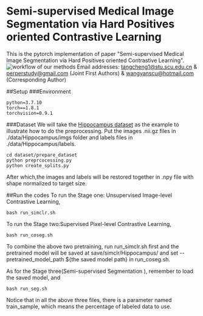 # Semi-supervised Medical Image Segmentation via Hard Positives oriented Contrastive Learning
This is the pytorch implementation of paper "Semi-supervised Medical Image Segmentation via Hard Positives oriented Contrastive Learning".
![workflow of our methods](./OOOverview.png)
Email addresses: tangcheng1@stu.scu.edu.cn & perperstudy@gmail.com (Joint First Authors) & wangyanscu@hotmail.com (Corresponding Author)

##Setup
###Environment
```
python=3.7.10
torch==1.8.1
torchvision=0.9.1
```
###Dataset
We will take the [Hippocampus dataset](https://drive.google.com/file/d/1RzPB1_bqzQhlWvU-YGvZzhx2omcDh38C/view?usp=sharing)
 as the example to illustrate how 
to do the preprocessing. Put the images .nii.gz files in ./data/Hippocampus/imgs folder and labels files in 
./data/Hippocampus/labels.
```
cd dataset/prepare_dataset
python preprcocessing.py
python create_splits.py
```
After which,the images and labels will be restored together in .npy file with shape normalized to target size.

##Run the codes
To run the Stage one: Unsupervised Image-level Contrastive Learning,
```
bash run_simclr.sh
```
To run the Stage two:Supervised Pixel-level Contrastive Learning,
```
bash run_coseg.sh
```
To combine the above two pretraining, run run_simclr.sh first and the pretrained model will be saved at 
save/simclr/Hippocampus/ and set --pretrained_model_path  ${the saved model path} in run_coseg.sh.

As for the Stage three(Semi-supervised Segmentation ), remember to load the saved model, and
```
bash run_seg.sh
```

Notice that in all the above three files, there is a parameter named train_sample, which means the percentage of labeled 
data to use. 

